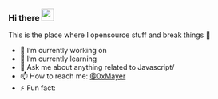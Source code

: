 ### Hi there <a href="https://www.kylemayer.dev"><img src="https://media.giphy.com/media/hvRJCLFzcasrR4ia7z/giphy.gif" width="25px"></a>
This is the place where I opensource stuff and break things :rofl:

- 🔭  I’m currently working on 
- 🌱  I’m currently learning 
- 💬  Ask me about anything related to Javascript/
- 📫  How to reach me: [@0xMayer](https://twitter.com/0xMayer)
- ⚡  Fun fact:
